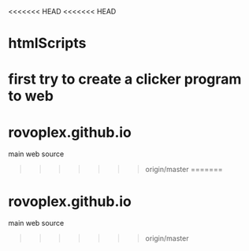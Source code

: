 <<<<<<< HEAD
<<<<<<< HEAD
# htmlScripts
first try to create a clicker program to web
=======
# rovoplex.github.io
main web source
>>>>>>> origin/master
=======
# rovoplex.github.io
main web source
>>>>>>> origin/master
